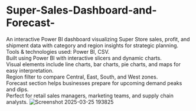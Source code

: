 # Super-Sales-Dashboard-and-Forecast-
An interactive Power BI dashboard visualizing Super Store sales, profit, and shipment data with category and region insights for strategic planning.
<br>
Tools & technologies used: Power BI, CSV. <br>
Built using Power BI with interactive slicers and dynamic charts. <br>
Visual elements include line charts, bar charts, pie charts, and maps for easy interpretation. <br>
Region filter to compare Central, East, South, and West zones. <br>
Forecast section helps businesses prepare for upcoming demand peaks and dips. <br>
Perfect for retail sales managers, marketing teams, and supply chain analysts.
![Screenshot 2025-03-25 193825](https://github.com/user-attachments/assets/1ca2cb67-2b83-498b-9c2c-52cd5089bc3a)

